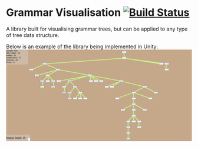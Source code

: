 # Grammar Visualisation [![Build Status](https://travis-ci.org/Mikeywalsh/GrammarVisualisation.svg?branch=master)](https://travis-ci.org/Mikeywalsh/GrammarVisualisation)
A library built for visualising grammar trees, but can be applied to any type of tree data structure.

Below is an example of the library being implemented in Unity:
![Alt text](Example.png?raw=true "Unity Example")
